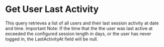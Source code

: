 # Get User Last Activity

This query retrieves a list of all users and their last session activity at date and time. Important Note: If the time that the the user was last active at exceeded the configured session length in days, or the user has never logged in, the LastActivityAt field will be null.